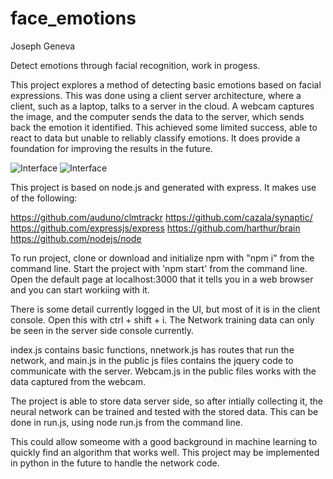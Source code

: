 # face_emotions
Joseph Geneva

Detect emotions through facial recognition, work in progess.

This project explores a method of detecting basic emotions based on facial expressions. This was done using a client server architecture, where a client, such as a laptop, talks to a server in the cloud. A webcam captures the image, and the computer sends the data to the server, which sends back the emotion it identified. This achieved some limited success, able to react to data but unable to reliably classify emotions. It does provide a foundation for improving the results in the future.

![Interface](./img/testingemot.png?raw=true "Active")
![Interface](./img/activeemot.png?raw=true "Active")

This project is based on node.js and generated with express. It makes use of the following:

https://github.com/auduno/clmtrackr
https://github.com/cazala/synaptic/
https://github.com/expressjs/express
https://github.com/harthur/brain
https://github.com/nodejs/node

To run project, clone or download and initialize npm with "npm i" from the command line. Start the project with 'npm start' from the command line. Open the default page at localhost:3000 that it tells you in a web browser and you can start workiing with it.

There is some detail currently logged in the UI, but most of it is in the client console. Open this with ctrl + shift + i.
The Network training data can only be seen in the server side console currently.

index.js contains basic functions, nnetwork.js has routes that run the network, and main.js in the public js files contains the jquery code to communicate with the server.
Webcam.js in the public files works with the data captured from the webcam.

The project is able to store data server side, so after intially collecting it, the neural network can be trained and tested with the stored data. This can be done in run.js, using node run.js from the command line.

This could allow someome with a good background in machine learning to quickly find an algorithm that works well.
This project may be implemented in python in the future to handle the network code.
